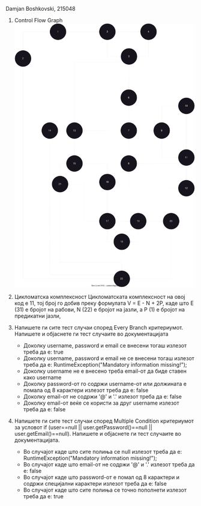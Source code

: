 Damjan Boshkovski, 215048

1. Control Flow Graph
![CFG](./graph.svg)

2. Цикломатска комплексност
Цикломатската комплексност на овој код е 11, тој број го добив преку формулата V = E - N + 2P, каде што E (31) е бројот на рабови, N (22) е бројот на јазли, а P (1) е бројот на предикатни јазли,

3. Напишете ги сите тест случаи според Every Branch критериумот. Напишете и објаснете ги тест случаите во документацијата
	- Доколку username, password и email се внесени тогаш излезот треба да е: true
	- Доколку username, password и email не се внесени тогаш излезот треба да е: RuntimeException("Mandatory information missing!");
	- Доколку username не е внесено треба email-от да биде ставен како username
	- Доколку password-от го содржи username-от или должината е помала од 8 карактери излезот треба да е: false
	- Доколку email-от не содржи '@' и '.' излезот треба да е: false
	- Доколку email-от веќе се користи за друг username излезот треба да е: false


4. Напишете ги сите тест случаи според Multiple Condition критериумот за условот if (user==null || user.getPassword()==null || user.getEmail()==null). Напишете и објаснете ги тест случаите во документацијата.

	- Во случајот каде што сите полиња се null излезот треба да е: RuntimeException("Mandatory information missing!");
	- Во случајот каде што email-от не содржи '@' и '.' излезот треба да е: false
	- Во случајот каде што password-от е помал од 8 карактери и содржи специјални карактери излезот треба да е: false
	- Во случајот каде што сите полиња се точно пополнети излезот треба да е: true


